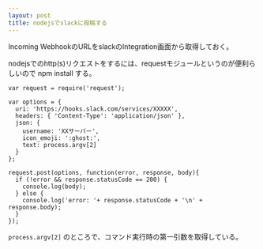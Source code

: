 ```yaml
---
layout: post
title: nodejsでslackに投稿する
---
```


Incoming WebhookのURLをslackのIntegration画面から取得しておく。

nodejsでのhttp(s)リクエストをするには、requestモジュールというのが便利らしいので npm install する。

```
var request = require('request');

var options = {
  uri: 'https://hooks.slack.com/services/XXXXX',
  headers: { 'Content-Type': 'application/json' },
  json: {
    username: 'XXサーバー',
    icon_emoji: ':ghost:',
    text: process.argv[2]
  }
};

request.post(options, function(error, response, body){
  if (!error && response.statusCode == 200) {
    console.log(body);
  } else {
    console.log('error: '+ response.statusCode + '\n' + response.body);
  }
});
```

`process.argv[2]` のところで、コマンド実行時の第一引数を取得している。
